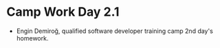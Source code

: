 # Camp Work Day 2.1

- Engin Demiroğ, qualified software developer training camp 2nd day's homework.
